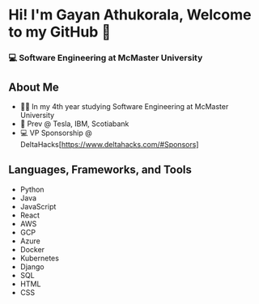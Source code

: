 
# Hi! I'm Gayan Athukorala, Welcome to my GitHub 👋
### 💻 Software Engineering at McMaster University

<!--
**GayanAthukorala/GayanAthukorala** is a ✨ _special_ ✨ repository because its `README.md` (this file) appears on your GitHub profile.

Here are some ideas to get you started:

- 🔭 I’m currently working on ...
- 🌱 I’m currently learning ...
- 👯 I’m looking to collaborate on ...
- 🤔 I’m looking for help with ...
- 💬 Ask me about ...
- 📫 How to reach me: ...
- 😄 Pronouns: ...
- ⚡ Fun fact: ...
-->

## About Me
- 👨‍🎓 In my 4th year studying Software Engineering at McMaster University
- 💼 Prev @ Tesla, IBM, Scotiabank
- 💻 VP Sponsorship @ DeltaHacks[https://www.deltahacks.com/#Sponsors]

## Languages, Frameworks, and Tools
- Python
- Java
- JavaScript
- React
- AWS
- GCP
- Azure
- Docker
- Kubernetes
- Django
- SQL
- HTML
- CSS


